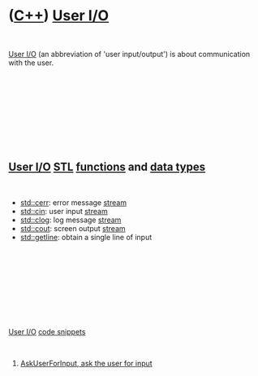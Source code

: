 



 

 

 

 

 

([C++](Cpp.md)) [User I/O](CppUserIo.md)
==========================================

 

[User I/O](CppUserIo.md) (an abbreviation of 'user input/output') is
about communication with the user.

 

 

 

 

 

[User I/O](CppUserIo.md) [STL](CppStl.md) [functions](CppFunction.htm) and [data types](CppDataType.htm)
----------------------------------------------------------------------------------------------------------

 

-   [std::cerr](CppCerr.md): error message [stream](CppStream.md)
-   [std::cin](CppCin.md): user input [stream](CppStream.md)
-   [std::clog](CppClog.md): log message [stream](CppStream.md)
-   [std::cout](CppCout.md): screen output [stream](CppStream.md)
-   [std::getline](CppGetline.md): obtain a single line of input

 

 

 

 

 

[User I/O](CppUserIo.md) [code snippets](CppCodeSnippets.md)

 

1.  [AskUserForInput, ask the user for input](CppAskUserForInput.md)

 

 

 

 

 





 



